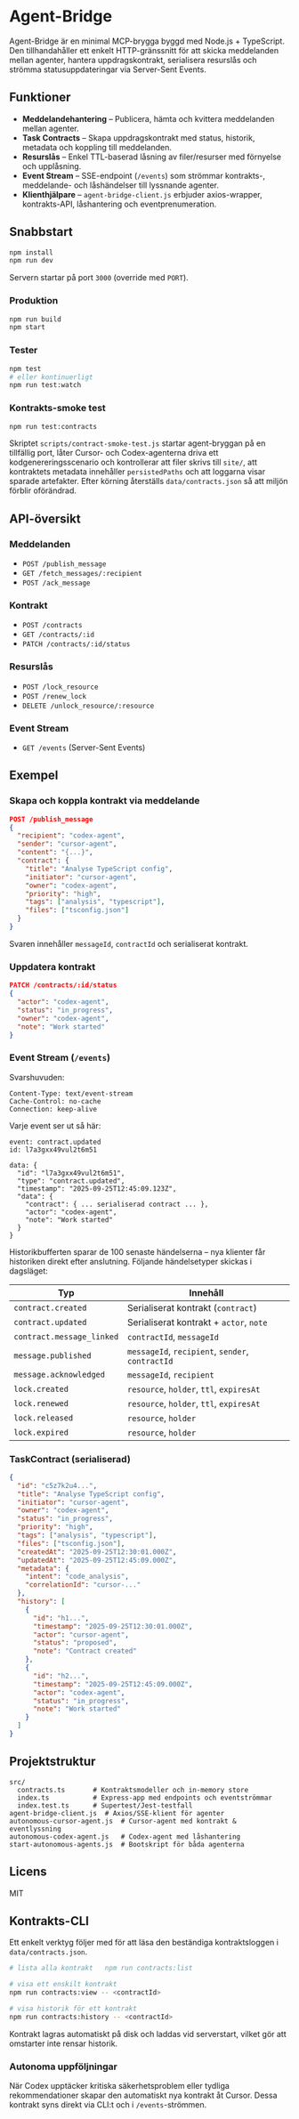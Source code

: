 ﻿# Agent-Bridge

Agent-Bridge är en minimal MCP-brygga byggd med Node.js + TypeScript. Den tillhandahåller ett enkelt HTTP-gränssnitt för att skicka meddelanden mellan agenter, hantera uppdragskontrakt, serialisera resurslås och strömma statusuppdateringar via Server-Sent Events.

## Funktioner

- **Meddelandehantering** – Publicera, hämta och kvittera meddelanden mellan agenter.
- **Task Contracts** – Skapa uppdragskontrakt med status, historik, metadata och koppling till meddelanden.
- **Resurslås** – Enkel TTL-baserad låsning av filer/resurser med förnyelse och upplåsning.
- **Event Stream** – SSE-endpoint (`/events`) som strömmar kontrakts-, meddelande- och låshändelser till lyssnande agenter.
- **Klienthjälpare** – `agent-bridge-client.js` erbjuder axios-wrapper, kontrakts-API, låshantering och eventprenumeration.

## Snabbstart

```bash
npm install
npm run dev
```

Servern startar på port `3000` (override med `PORT`).

### Produktion

```bash
npm run build
npm start
```

### Tester

```bash
npm test
# eller kontinuerligt
npm run test:watch
```

### Kontrakts-smoke test

```bash
npm run test:contracts
```

Skriptet `scripts/contract-smoke-test.js` startar agent-bryggan på en tillfällig port, låter Cursor- och Codex-agenterna driva ett kodgenereringsscenario och kontrollerar att filer skrivs till `site/`, att kontraktets metadata innehåller `persistedPaths` och att loggarna visar sparade artefakter. Efter körning återställs `data/contracts.json` så att miljön förblir oförändrad.

## API-översikt

### Meddelanden

- `POST /publish_message`
- `GET /fetch_messages/:recipient`
- `POST /ack_message`

### Kontrakt

- `POST /contracts`
- `GET /contracts/:id`
- `PATCH /contracts/:id/status`

### Resurslås

- `POST /lock_resource`
- `POST /renew_lock`
- `DELETE /unlock_resource/:resource`

### Event Stream

- `GET /events` (Server-Sent Events)

## Exempel

### Skapa och koppla kontrakt via meddelande

```json
POST /publish_message
{
  "recipient": "codex-agent",
  "sender": "cursor-agent",
  "content": "{...}",
  "contract": {
    "title": "Analyse TypeScript config",
    "initiator": "cursor-agent",
    "owner": "codex-agent",
    "priority": "high",
    "tags": ["analysis", "typescript"],
    "files": ["tsconfig.json"]
  }
}
```

Svaren innehåller `messageId`, `contractId` och serialiserat kontrakt.

### Uppdatera kontrakt

```json
PATCH /contracts/:id/status
{
  "actor": "codex-agent",
  "status": "in_progress",
  "owner": "codex-agent",
  "note": "Work started"
}
```

### Event Stream (`/events`)

Svarshuvuden:

```
Content-Type: text/event-stream
Cache-Control: no-cache
Connection: keep-alive
```

Varje event ser ut så här:

```
event: contract.updated
id: l7a3gxx49vul2t6m51

data: {
  "id": "l7a3gxx49vul2t6m51",
  "type": "contract.updated",
  "timestamp": "2025-09-25T12:45:09.123Z",
  "data": {
    "contract": { ... serialiserad contract ... },
    "actor": "codex-agent",
    "note": "Work started"
  }
}
```

Historikbufferten sparar de 100 senaste händelserna – nya klienter får historiken direkt efter anslutning. Följande händelsetyper skickas i dagsläget:

| Typ                       | Innehåll                                         |
| ------------------------- | ------------------------------------------------ |
| `contract.created`        | Serialiserat kontrakt (`contract`)               |
| `contract.updated`        | Serialiserat kontrakt + `actor`, `note`          |
| `contract.message_linked` | `contractId`, `messageId`                        |
| `message.published`       | `messageId`, `recipient`, `sender`, `contractId` |
| `message.acknowledged`    | `messageId`, `recipient`                         |
| `lock.created`            | `resource`, `holder`, `ttl`, `expiresAt`         |
| `lock.renewed`            | `resource`, `holder`, `ttl`, `expiresAt`         |
| `lock.released`           | `resource`, `holder`                             |
| `lock.expired`            | `resource`, `holder`                             |

### TaskContract (serialiserad)

```json
{
  "id": "c5z7k2u4...",
  "title": "Analyse TypeScript config",
  "initiator": "cursor-agent",
  "owner": "codex-agent",
  "status": "in_progress",
  "priority": "high",
  "tags": ["analysis", "typescript"],
  "files": ["tsconfig.json"],
  "createdAt": "2025-09-25T12:30:01.000Z",
  "updatedAt": "2025-09-25T12:45:09.000Z",
  "metadata": {
    "intent": "code_analysis",
    "correlationId": "cursor-..."
  },
  "history": [
    {
      "id": "h1...",
      "timestamp": "2025-09-25T12:30:01.000Z",
      "actor": "cursor-agent",
      "status": "proposed",
      "note": "Contract created"
    },
    {
      "id": "h2...",
      "timestamp": "2025-09-25T12:45:09.000Z",
      "actor": "codex-agent",
      "status": "in_progress",
      "note": "Work started"
    }
  ]
}
```

## Projektstruktur

```
src/
  contracts.ts       # Kontraktsmodeller och in-memory store
  index.ts           # Express-app med endpoints och eventströmmar
  index.test.ts      # Supertest/Jest-testfall
agent-bridge-client.js  # Axios/SSE-klient för agenter
autonomous-cursor-agent.js  # Cursor-agent med kontrakt & eventlyssning
autonomous-codex-agent.js   # Codex-agent med låshantering
start-autonomous-agents.js  # Bootskript för båda agenterna
```

## Licens

MIT

## Kontrakts-CLI

Ett enkelt verktyg följer med för att läsa den beständiga kontraktsloggen i `data/contracts.json`.

```bash
# lista alla kontrakt	npm run contracts:list

# visa ett enskilt kontrakt
npm run contracts:view -- <contractId>

# visa historik för ett kontrakt
npm run contracts:history -- <contractId>
```

Kontrakt lagras automatiskt på disk och laddas vid serverstart, vilket gör att omstarter inte rensar historik.

### Autonoma uppföljningar

När Codex upptäcker kritiska säkerhetsproblem eller tydliga rekommendationer skapar den automatiskt nya kontrakt åt Cursor. Dessa kontrakt syns direkt via CLI:t och i `/events`-strömmen.


